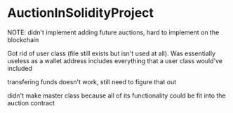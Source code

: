 # AuctionInSolidityProject
 
NOTE: didn't implement adding future auctions, hard to implement on the blockchain

Got rid of user class (file still exists but isn't used at all). Was essentially useless as a wallet address includes everything that a user class would've included

transfering funds doesn't work, still need to figure that out

didn't make master class because all of its functionality could be fit into the auction contract